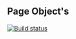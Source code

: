 ## Page Object's
[![Build status](https://ci.appveyor.com/api/projects/status/r253yc1rgoc0qgfe?svg=true)](https://ci.appveyor.com/project/Zumaletto/hw2-4-bdd)
